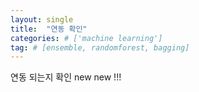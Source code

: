 ```yaml
---
layout: single
title:  "연동 확인"
categories: # ['machine learning']
tag: # [ensemble, randomforest, bagging]
---
```


연동 되는지 확인 new new !!!